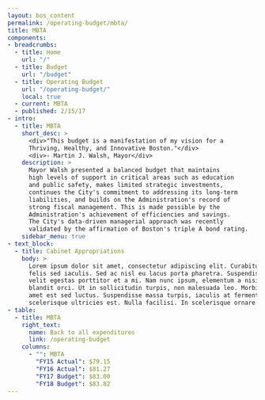 ```yaml
---
layout: bos_content
permalink: /operating-budget/mbta/
title: MBTA
components:
- breadcrumbs:
  - title: Home
    url: "/"
  - title: Budget
    url: "/budget"
  - title: Operating Budget
    url: "/operating-budget/"
    local: true
  - current: MBTA
  - published: 2/15/17
- intro:
  - title: MBTA
    short_desc: >
      <div>"This budget is a manifestation of my vision for a
      Thriving, Healthy, and Innovative Boston."</div>
      <div>- Martin J. Walsh, Mayor</div>
    description: >
      Mayor Walsh presented a balanced budget that maintains
      high levels of support in critical areas such as education
      and public safety, makes limited strategic investments,
      continues the City's commitment to addressing its long-term
      liabilities, and builds on the Administration's record of
      strong fiscal management. This is made possible by the
      Administration's achievement of efficiencies and savings.
      The City's data-driven managerial approach was recently
      validated by the affirmation of Boston's triple A bond rating.
    sidebar_menu: true
- text_block:
  - title: Cabinet Appropriations
    body: >
      Lorem ipsum dolor sit amet, consectetur adipiscing elit. Curabitur suscipit id
      felis sed iaculis. Sed ac nisl eu lacus porta pharetra. Suspendisse a tortor vel
      velit egestas porttitor et a mi. Nam nunc ipsum, elementum a nisi nec, scelerisque
      blandit orci. Ut in sollicitudin turpis, non malesuada leo. Morbi vehicula sit
      amet est sed luctus. Suspendisse massa turpis, iaculis at fermentum placerat,
      scelerisque ultricies est. Nulla facilisi. In scelerisque ornare tincidunt.
- table:
  - title: MBTA
    right_text:
      name: Back to all expenditures
      link: /operating-budget
    columns:
      - "": MBTA
        "FY15 Actual": $79.15
        "FY16 Actual": $81.27
        "FY17 Budget": $83.00
        "FY18 Budget": $83.82
---
```

